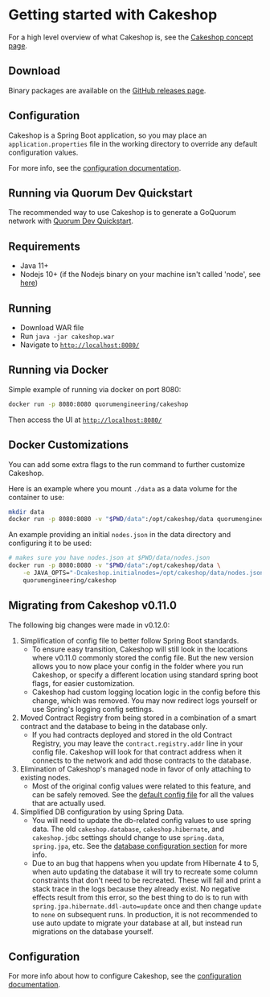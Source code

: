 # Getting started with Cakeshop

For a high level overview of what Cakeshop is, see the [Cakeshop concept page](../../Tutorials/Quorum-Dev-Quickstart/Tools.md).

## Download

Binary packages are available on the [GitHub releases page](https://github.com/ConsenSys/cakeshop/releases).

## Configuration

Cakeshop is a Spring Boot application, so you may place an `application.properties` file in the working directory to override any default configuration values.

For more info, see the [configuration documentation](Configuration.md).

## Running via Quorum Dev Quickstart

The recommended way to use Cakeshop is to generate a GoQuorum network with [Quorum Dev Quickstart](../../Tutorials/Quorum-Dev-Quickstart/Getting-Started.md).

## Requirements

* Java 11+
* Nodejs 10+ (if the Nodejs binary on your machine isn't called 'node', see [here](Configuration.md#cakeshop-internals))

## Running

* Download WAR file
* Run `java -jar cakeshop.war`
* Navigate to [`http://localhost:8080/`](http://localhost:8080/)

## Running via Docker

Simple example of running via docker on port 8080:

```sh
docker run -p 8080:8080 quorumengineering/cakeshop
```

Then access the UI at [`http://localhost:8080/`](http://localhost:8080/)

## Docker Customizations

You can add some extra flags to the run command to further customize Cakeshop.

Here is an example where you mount `./data` as a data volume for the container to use:

```sh
mkdir data
docker run -p 8080:8080 -v "$PWD/data":/opt/cakeshop/data quorumengineering/cakeshop
```

An example providing an initial `nodes.json` in the data directory and configuring it to be used:

```sh
# makes sure you have nodes.json at $PWD/data/nodes.json
docker run -p 8080:8080 -v "$PWD/data":/opt/cakeshop/data \
    -e JAVA_OPTS="-Dcakeshop.initialnodes=/opt/cakeshop/data/nodes.json" \
    quorumengineering/cakeshop
```

## Migrating from Cakeshop v0.11.0

The following big changes were made in v0.12.0:

1. Simplification of config file to better follow Spring Boot standards.
    * To ensure easy transition, Cakeshop will still look in the locations where v0.11.0 commonly stored the config file. But the new version allows you to now place your config in the folder where you run Cakeshop, or specify a different location using standard spring boot flags, for easier customization.
    * Cakeshop had custom logging location logic in the config before this change, which was removed. You may now redirect logs yourself or use Spring's logging config settings.
1. Moved Contract Registry from being stored in a combination of a smart contract and the database to being in the database only.
    * If you had contracts deployed and stored in the old Contract Registry, you may leave the `contract.registry.addr` line in your config file. Cakeshop will look for that contract address when it connects to the network and add those contracts to the database.
1. Elimination of Cakeshop's managed node in favor of only attaching to existing nodes.
    * Most of the original config values were related to this feature, and can be safely removed. See the [default config file](https://github.com/ConsenSys/cakeshop/blob/master/cakeshop-api/src/main/resources/config/application.properties) for all the values that are actually used.
1. Simplified DB configuration by using Spring Data.
    * You will need to update the db-related config values to use spring data. The old `cakeshop.database`, `cakeshop.hibernate`, and `cakeshop.jdbc` settings should change to use `spring.data`, `spring.jpa`, etc. See the [database configuration section](Configuration.md#database) for more info.
    * Due to an bug that happens when you update from Hibernate 4 to 5, when auto updating the database it will try to recreate some column constraints that don't need to be recreated. These will fail and print a stack trace in the logs because they already exist. No negative effects result from this error, so the best thing to do is to run with `spring.jpa.hibernate.ddl-auto=update` once and then change `update` to `none` on subsequent runs. In production, it is not recommended to use auto update to migrate your database at all, but instead run migrations on the database yourself.

## Configuration

For more info about how to configure Cakeshop, see the [configuration documentation](Configuration.md).
